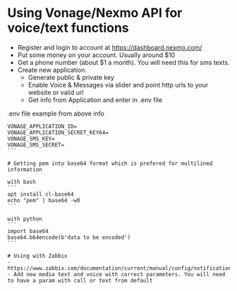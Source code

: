 # Using Vonage/Nexmo API for voice/text functions

- Register and login to account at https://dashboard.nexmo.com/
- Put some money on your account. Usually around $10
- Get a phone number (about $1 a month). You will need this for sms texts.
- Create new application.
  - Generate public & private key
  - Enable Voice & Messages via slider and point http urls to your website or valid url
  - Get info from Application and enter in .env file

.env file example from above info
````
VONAGE_APPLICATION_ID=
VONAGE_APPLICATION_SECRET_KEY64=
VONAGE_SMS_KEY=
VONAGE_SMS_SECRET=
```

# Getting pem into base64 format which is prefered for multilined information

with bash
```
apt install cl-base64
echo "pem" | base64 -w0
```

with python
```
import base64
base64.b64encode(b'data to be encoded')
```

# Using with Zabbix
- https://www.zabbix.com/documentation/current/manual/config/notifications/media
- Add new media text and voice with correct parameters. You will need to have a param with call or text from default
